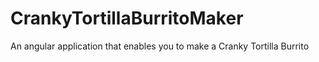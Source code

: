 # CrankyTortillaBurritoMaker
An angular application that enables you to make a Cranky Tortilla Burrito

